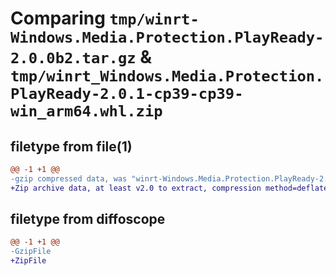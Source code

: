 # Comparing `tmp/winrt-Windows.Media.Protection.PlayReady-2.0.0b2.tar.gz` & `tmp/winrt_Windows.Media.Protection.PlayReady-2.0.1-cp39-cp39-win_arm64.whl.zip`

## filetype from file(1)

```diff
@@ -1 +1 @@
-gzip compressed data, was "winrt-Windows.Media.Protection.PlayReady-2.0.0b2.tar", last modified: Sat Dec  2 18:23:59 2023, max compression
+Zip archive data, at least v2.0 to extract, compression method=deflate
```

## filetype from diffoscope

```diff
@@ -1 +1 @@
-GzipFile
+ZipFile
```

